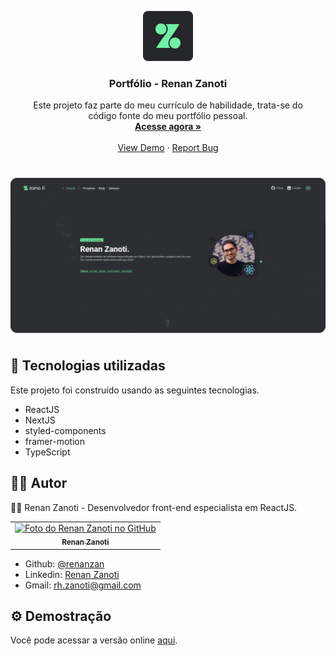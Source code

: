 
<p align="center">
  <a href="https://zanoti.dev">
    <img src=".github/images/logo.png" alt="Logo Website" width="80" height="80">
  </a>

  <h3 align="center">Portfólio - Renan Zanoti</h3>

  <p align="center" style="max-width:450px;margin:0px auto;">
    Este projeto faz parte do meu currículo de habilidade, trata-se do código fonte do meu portfólio pessoal.
    <br />
    <a href="https://zanoti.dev"><strong>Acesse agora »</strong></a>
    <br />
    <br />
    <a href="https://zanoti.dev/">View Demo</a>
    ·
    <a href="https://github.com/renanzan/zanoti-website/issues">Report Bug</a>
  </p>
</p>

<div style="margin:40px 0px;display:flex;align-items:center;justify-content:center;">
	<img
		align="center"
		src=".github/images/home-preview.png"
		alt="Website Preview"
		title="Website Preview"
	style="display: inline-block; width: 100%; max-width: 600px;" />
</div>


## 💼 Tecnologias utilizadas
Este projeto foi construído usando as seguintes tecnologias.
- ReactJS
- NextJS
- styled-components
- framer-motion
- TypeScript

## 👨‍💻 Autor

:technologist: Renan Zanoti - Desenvolvedor front-end especialista em ReactJS.

<table>
  <tr>
    <td align="center">
      <a href="https://github.com/renanzan">
        <img src="https://avatars.githubusercontent.com/u/5727960?v=4" width="100px;" alt="Foto do Renan Zanoti no GitHub"/><br>
        <sub>
          <b>Renan Zanoti</b>
        </sub>
      </a>
    </td>
  </tr>
</table>

- Github: [@renanzan](https://github.com/renanzan)
- Linkedin: [Renan Zanoti](https://www.linkedin.com/in/renanzan/)
- Gmail: [rh.zanoti@gmail.com](mailto:rh.zanoti@gmail.com)

## ⚙️ Demostração

Você pode acessar a versão online [aqui](https://zanoti.dev).
